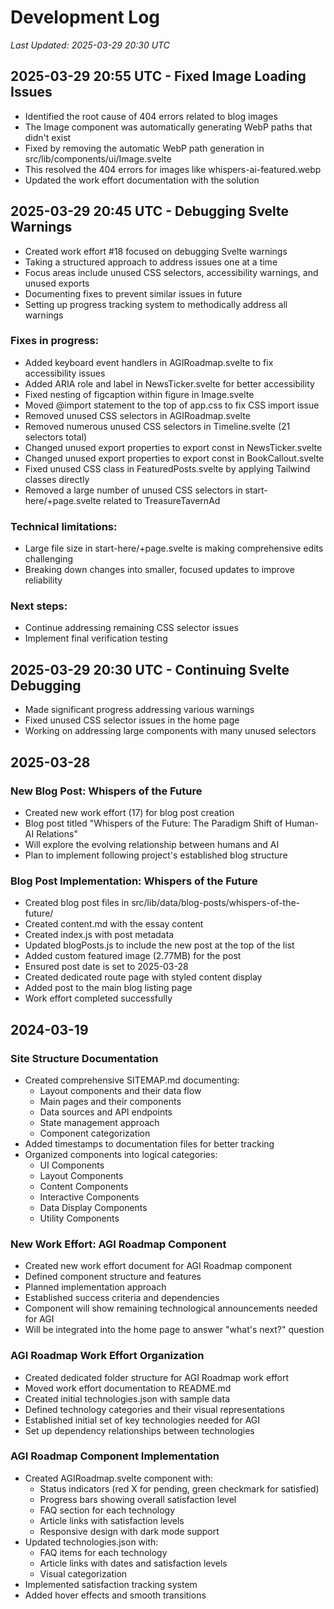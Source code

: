 # Development Log
*Last Updated: 2025-03-29 20:30 UTC*

## 2025-03-29 20:55 UTC - Fixed Image Loading Issues
- Identified the root cause of 404 errors related to blog images
- The Image component was automatically generating WebP paths that didn't exist
- Fixed by removing the automatic WebP path generation in src/lib/components/ui/Image.svelte
- This resolved the 404 errors for images like whispers-ai-featured.webp
- Updated the work effort documentation with the solution

## 2025-03-29 20:45 UTC - Debugging Svelte Warnings
- Created work effort #18 focused on debugging Svelte warnings
- Taking a structured approach to address issues one at a time
- Focus areas include unused CSS selectors, accessibility warnings, and unused exports
- Documenting fixes to prevent similar issues in future
- Setting up progress tracking system to methodically address all warnings

### Fixes in progress:
- Added keyboard event handlers in AGIRoadmap.svelte to fix accessibility issues
- Added ARIA role and label in NewsTicker.svelte for better accessibility
- Fixed nesting of figcaption within figure in Image.svelte
- Moved @import statement to the top of app.css to fix CSS import issue
- Removed unused CSS selectors in AGIRoadmap.svelte
- Removed numerous unused CSS selectors in Timeline.svelte (21 selectors total)
- Changed unused export properties to export const in NewsTicker.svelte
- Changed unused export properties to export const in BookCallout.svelte
- Fixed unused CSS class in FeaturedPosts.svelte by applying Tailwind classes directly
- Removed a large number of unused CSS selectors in start-here/+page.svelte related to TreasureTavernAd

### Technical limitations:
- Large file size in start-here/+page.svelte is making comprehensive edits challenging
- Breaking down changes into smaller, focused updates to improve reliability

### Next steps:
- Continue addressing remaining CSS selector issues
- Implement final verification testing

## 2025-03-29 20:30 UTC - Continuing Svelte Debugging
- Made significant progress addressing various warnings
- Fixed unused CSS selector issues in the home page
- Working on addressing large components with many unused selectors

## 2025-03-28
### New Blog Post: Whispers of the Future
- Created new work effort (17) for blog post creation
- Blog post titled "Whispers of the Future: The Paradigm Shift of Human-AI Relations"
- Will explore the evolving relationship between humans and AI
- Plan to implement following project's established blog structure

### Blog Post Implementation: Whispers of the Future
- Created blog post files in src/lib/data/blog-posts/whispers-of-the-future/
- Created content.md with the essay content
- Created index.js with post metadata
- Updated blogPosts.js to include the new post at the top of the list
- Added custom featured image (2.77MB) for the post
- Ensured post date is set to 2025-03-28
- Created dedicated route page with styled content display
- Added post to the main blog listing page
- Work effort completed successfully

## 2024-03-19
### Site Structure Documentation
- Created comprehensive SITEMAP.md documenting:
  - Layout components and their data flow
  - Main pages and their components
  - Data sources and API endpoints
  - State management approach
  - Component categorization
- Added timestamps to documentation files for better tracking
- Organized components into logical categories:
  - UI Components
  - Layout Components
  - Content Components
  - Interactive Components
  - Data Display Components
  - Utility Components

### New Work Effort: AGI Roadmap Component
- Created new work effort document for AGI Roadmap component
- Defined component structure and features
- Planned implementation approach
- Established success criteria and dependencies
- Component will show remaining technological announcements needed for AGI
- Will be integrated into the home page to answer "what's next?" question

### AGI Roadmap Work Effort Organization
- Created dedicated folder structure for AGI Roadmap work effort
- Moved work effort documentation to README.md
- Created initial technologies.json with sample data
- Defined technology categories and their visual representations
- Established initial set of key technologies needed for AGI
- Set up dependency relationships between technologies

### AGI Roadmap Component Implementation
- Created AGIRoadmap.svelte component with:
  - Status indicators (red X for pending, green checkmark for satisfied)
  - Progress bars showing overall satisfaction level
  - FAQ section for each technology
  - Article links with satisfaction levels
  - Responsive design with dark mode support
- Updated technologies.json with:
  - FAQ items for each technology
  - Article links with dates and satisfaction levels
  - Visual categorization
- Implemented satisfaction tracking system
- Added hover effects and smooth transitions